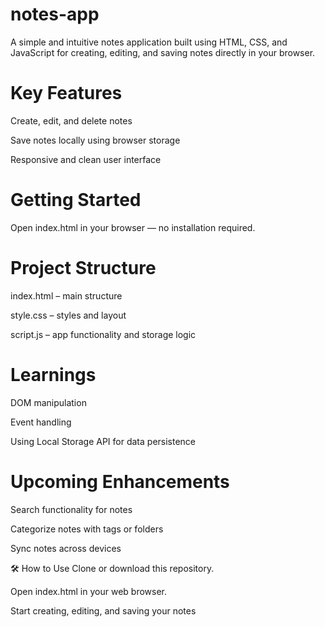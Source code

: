 # notes-app
A simple and intuitive notes application built using HTML, CSS, and JavaScript for creating, editing, and saving notes directly in your browser.

# Key Features
Create, edit, and delete notes

Save notes locally using browser storage

Responsive and clean user interface

# Getting Started
Open index.html in your browser — no installation required.

# Project Structure
index.html – main structure

style.css – styles and layout

script.js – app functionality and storage logic

# Learnings
DOM manipulation

Event handling

Using Local Storage API for data persistence

# Upcoming Enhancements
Search functionality for notes

Categorize notes with tags or folders

Sync notes across devices

🛠️ How to Use
Clone or download this repository.

Open index.html in your web browser.

Start creating, editing, and saving your notes
